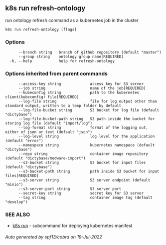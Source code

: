 ## k8s run refresh-ontology

run ontology refresh command as a kubernetes job in the cluster

```
k8s run refresh-ontology [flags]
```

### Options

```
      --branch string   branch of github repository (default "master")
      --group string    ontology group name[REQUIRED]
  -h, --help            help for refresh-ontology
```

### Options inherited from parent commands

```
      --access-key string             access key for S3 server
      --job string                    name of the job[REQUIRED]
      --kubeconfig string             path to the kubernetes client(kubeconfig) file[REQUIRED]
      --log-file string               file for log output other than standard output, written to a temp folder by default
      --log-file-bucket string        S3 bucket for log file (default "dictybase")
      --log-file-bucket-path string   S3 path inside the bucket for storing log file (default "import/log")
      --log-format string             format of the logging out, either of json or text (default "json")
      --log-level string              log level for the application (default "error")
      --namespace string              kubernetes namespace (default "dictybase")
      --repo string                   container image repository (default "dictybase/modware-import")
      --s3-bucket string              S3 bucket for input files (default "dictybase")
      --s3-bucket-path string         path inside S3 bucket for input files[REQUIRED]
      --s3-server string              S3 server endpoint (default "minio")
      --s3-server-port string         S3 server port
      --secret-key string             secret key for S3 server
      --tag string                    container image tag (default "develop")
```

### SEE ALSO

* [k8s run](k8s_run.md)	 - subcommand for deploying kubernetes manifest

###### Auto generated by spf13/cobra on 19-Jul-2022

